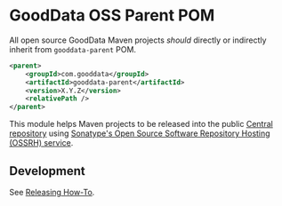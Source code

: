 # GoodData OSS Parent POM

All open source GoodData Maven projects *should* directly or indirectly inherit from `gooddata-parent` POM.

```xml
<parent>
    <groupId>com.gooddata</groupId>
    <artifactId>gooddata-parent</artifactId>
    <version>X.Y.Z</version>
    <relativePath />
</parent>
```

This module helps Maven projects to be released into the public [Central repository](http://central.sonatype.org/)
using [Sonatype's Open Source Software Repository Hosting (OSSRH) service](http://central.sonatype.org/pages/ossrh-guide.html).

## Development

See [Releasing How-To](https://github.com/gooddata/gooddata-parent/wiki/Releasing-How-To).
